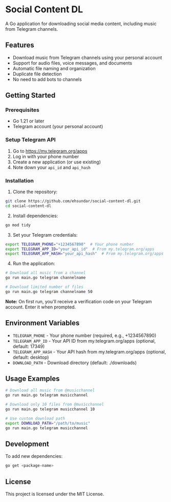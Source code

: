 # Social Content DL

A Go application for downloading social media content, including music from Telegram channels.

## Features

- Download music from Telegram channels using your personal account
- Support for audio files, voice messages, and documents
- Automatic file naming and organization
- Duplicate file detection
- No need to add bots to channels

## Getting Started

### Prerequisites

- Go 1.21 or later
- Telegram account (your personal account)

### Setup Telegram API

1. Go to https://my.telegram.org/apps
2. Log in with your phone number
3. Create a new application (or use existing)
4. Note down your `api_id` and `api_hash`

### Installation

1. Clone the repository:
```bash
git clone https://github.com/ehsundar/social-content-dl.git
cd social-content-dl
```

2. Install dependencies:
```bash
go mod tidy
```

3. Set your Telegram credentials:
```bash
export TELEGRAM_PHONE="+1234567890"  # Your phone number
export TELEGRAM_APP_ID="your_api_id"  # From my.telegram.org/apps
export TELEGRAM_APP_HASH="your_api_hash"  # From my.telegram.org/apps
```

4. Run the application:
```bash
# Download all music from a channel
go run main.go telegram channelname

# Download limited number of files
go run main.go telegram channelname 50
```

**Note:** On first run, you'll receive a verification code on your Telegram account. Enter it when prompted.

## Environment Variables

- `TELEGRAM_PHONE` - Your phone number (required, e.g., +1234567890)
- `TELEGRAM_APP_ID` - Your API ID from my.telegram.org/apps (optional, default: 17349)
- `TELEGRAM_APP_HASH` - Your API hash from my.telegram.org/apps (optional, default: desktop)
- `DOWNLOAD_PATH` - Download directory (default: ./downloads)

## Usage Examples

```bash
# Download all music from @musicchannel
go run main.go telegram musicchannel

# Download only 10 files from @musicchannel
go run main.go telegram musicchannel 10

# Use custom download path
export DOWNLOAD_PATH="/path/to/music"
go run main.go telegram musicchannel
```

## Development

To add new dependencies:
```bash
go get <package-name>
```

## License

This project is licensed under the MIT License.
